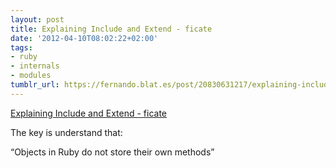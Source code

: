 ```yaml
---
layout: post
title: Explaining Include and Extend - ficate
date: '2012-04-10T08:02:22+02:00'
tags:
- ruby
- internals
- modules
tumblr_url: https://fernando.blat.es/post/20830631217/explaining-include-and-extend-ficate
---
```

[Explaining Include and Extend - ficate](http://ficate.com/explaining-include-and-extend?utm_source=rubyweekly&utm_medium=email)  

The key is understand that:

“Objects in Ruby do not store their own methods”
